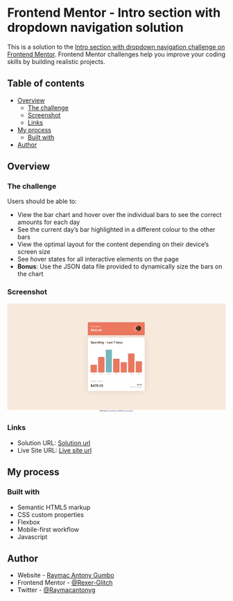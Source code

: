 # Frontend Mentor - Intro section with dropdown navigation solution

This is a solution to the [Intro section with dropdown navigation challenge on Frontend Mentor](https://www.frontendmentor.io/challenges/intro-section-with-dropdown-navigation-ryaPetHE5). Frontend Mentor challenges help you improve your coding skills by building realistic projects. 

## Table of contents

- [Overview](#overview)
  - [The challenge](#the-challenge)
  - [Screenshot](#screenshot)
  - [Links](#links)
- [My process](#my-process)
  - [Built with](#built-with)
- [Author](#author)



## Overview

### The challenge

Users should be able to:

- View the bar chart and hover over the individual bars to see the correct amounts for each day
- See the current day’s bar highlighted in a different colour to the other bars
- View the optimal layout for the content depending on their device’s screen size
- See hover states for all interactive elements on the page
- **Bonus**: Use the JSON data file provided to dynamically size the bars on the chart

### Screenshot

![desktop screenshot](./images/screenshot.png)

### Links

- Solution URL: [Solution url]()
- Live Site URL: [Live site url]()

## My process

### Built with

- Semantic HTML5 markup
- CSS custom properties
- Flexbox
- Mobile-first workflow
- Javascript

## Author

- Website - [Raymac Antony Gumbo](https://www.raymacantony.tech)
- Frontend Mentor - [@Rexer-Glitch](https://www.frontendmentor.io/profile/Rexer-Glitch)
- Twitter - [@Raymacantonyg](https://www.twitter.com/Raymacantonyg)
